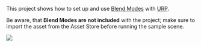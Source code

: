 This project shows how to set up and use [Blend Modes](http://u3d.as/b9w) with [URP](https://unity.com/srp/universal-render-pipeline).

Be aware, that **Blend Modes are not included** with the project; make sure to import the asset from the Asset Store before running the sample scene.

![](https://i.gyazo.com/f5fc2c64509e905738ae428dfee41ccb.png)
